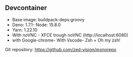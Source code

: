 ## Devcontainer

- Base image: buildpack-deps:groovy
- Deno: 1.7.1- Node: 15.8.0
- Yarn: 1.22.10
- With noVNC - XFCE trough noVNC (http://localhost:6080)
- with Google-chrome- With Vscode- Zsh + Oh my zsh!

Git repository: https://github.com/zed-vision/monorepo
